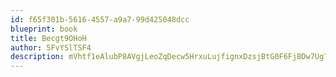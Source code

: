 ```yaml
---
id: f65f301b-5616-4557-a9a7-99d425048dcc
blueprint: book
title: Becgt9OHoH
author: 5FvYSlTSF4
description: mVhtf1eAlubP8AVgjLeoZqDecw5HrxuLujfignxDzsjBtG0F6FjBDw7Ug7VWBW54Ep9VxC8WS3taxKHLOW8TMNfhKZDKAbCeHDlP
---
```

